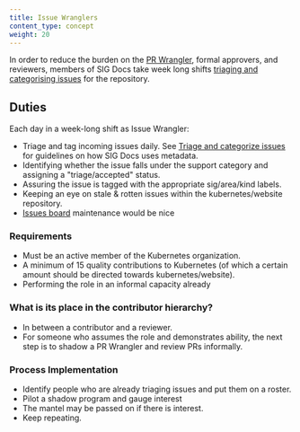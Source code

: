 ```yaml
---
title: Issue Wranglers
content_type: concept
weight: 20
---
```


<!-- overview -->

In order to reduce the burden on the [PR Wrangler](/docs/contribute/participate/pr-wrangler), formal approvers, and reviewers, members of SIG Docs take week long shifts [triaging and categorising issues](/docs/contribute/review/for-approvers.md/#triage-and-categorize-issues) for the repository.

<!-- body -->

## Duties

Each day in a week-long shift as Issue Wrangler:

- Triage and tag incoming issues daily. See [Triage and categorize issues](https://github.com/kubernetes/website/blob/main/docs/contribute/review/for-approvers/#triage-and-categorize-issues) for guidelines on how SIG Docs uses metadata.
- Identifying whether the issue falls under the support category and assigning a "triage/accepted" status.
- Assuring the issue is tagged with the appropriate sig/area/kind labels.
- Keeping an eye on stale & rotten issues within the kubernetes/website repository.
- [Issues board](https://github.com/orgs/kubernetes/projects/72/views/1) maintenance would be nice

### Requirements

- Must be an active member of the Kubernetes organization.
- A minimum of 15 quality contributions to Kubernetes (of which a certain amount should be directed towards kubernetes/website).
- Performing the role in an informal capacity already

### What is its place in the contributor hierarchy?

- In between a contributor and a reviewer.
- For someone who assumes the role and demonstrates ability, the next step is to shadow a PR Wrangler and review PRs informally.

### Process Implementation

- Identify people who are already triaging issues and put them on a roster.
- Pilot a shadow program and gauge interest
- The mantel may be passed on if there is interest.
- Keep repeating.
